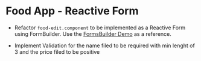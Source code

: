 # Food App - Reactive Form

- Refactor `food-edit.component` to be implemented as a Reactive Form using FormBuilder. Use the [FormsBuilder Demo](/Demos/07-Forms-Validation/Forms/src/app/demos/samples/forms-builder) as a reference.

- Implement Validation for the name filed to be required with min lenght of 3 and the price filed to be positive